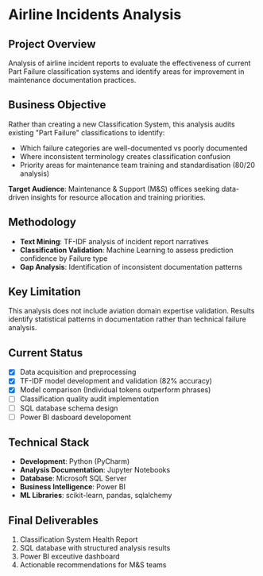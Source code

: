 # Airline Incidents Analysis

## Project Overview
Analysis of airline incident reports to evaluate the effectiveness of current Part Failure classification systems and identify areas for improvement in maintenance documentation practices.

## Business Objective
Rather than creating a new Classification System, this analysis audits existing "Part Failure" classifications to identify:
- Which failure categories are well-documented vs poorly documented
- Where inconsistent terminology creates classification confusion
- Priority areas for maintenance team training and standardisation (80/20 analysis)

**Target Audience**: Maintenance & Support (M&S) offices seeking data-driven insights for resource allocation and training priorities.

## Methodology
- **Text Mining**: TF-IDF analysis of incident report narratives
- **Classification Validation**: Machine Learning to assess prediction confidence by Failure type
- **Gap Analysis**: Identification of inconsistent documentation patterns

## Key Limitation
This analysis does not include aviation domain expertise validation. Results identify statistical patterns in documentation rather than technical failure analysis.

## Current Status
- [x] Data acquisition and preprocessing
- [x] TF-IDF model development and validation (82% accuracy)
- [x] Model comparison (Individual tokens outperform phrases)
- [ ] Classification quality audit implementation
- [ ] SQL database schema design
- [ ] Power BI dasboard developoment

## Technical Stack
- **Development**: Python (PyCharm)
- **Analysis Documentation**: Jupyter Notebooks
- **Database**: Microsoft SQL Server
- **Business Intelligence**: Power BI
- **ML Libraries**: scikit-learn, pandas, sqlalchemy

## Final Deliverables
1. Classification System Health Report
2. SQL database with structured analysis results
3. Power BI exceutive dashboard
4. Actionable recommendations for M&S teams